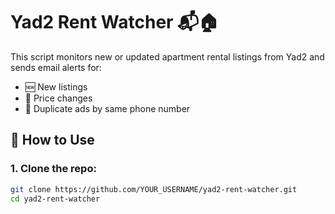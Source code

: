 # Yad2 Rent Watcher 📬🏠

This script monitors new or updated apartment rental listings from Yad2 and sends email alerts for:

- 🆕 New listings
- 💸 Price changes
- 🔁 Duplicate ads by same phone number

## 🚀 How to Use

### 1. Clone the repo:

```bash
git clone https://github.com/YOUR_USERNAME/yad2-rent-watcher.git
cd yad2-rent-watcher
```
